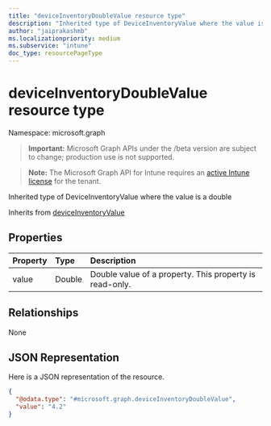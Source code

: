 ```yaml
---
title: "deviceInventoryDoubleValue resource type"
description: "Inherited type of DeviceInventoryValue where the value is a double"
author: "jaiprakashmb"
ms.localizationpriority: medium
ms.subservice: "intune"
doc_type: resourcePageType
---
```


# deviceInventoryDoubleValue resource type

Namespace: microsoft.graph
> **Important:** Microsoft Graph APIs under the /beta version are subject to change; production use is not supported.

> **Note:** The Microsoft Graph API for Intune requires an [active Intune license](https://go.microsoft.com/fwlink/?linkid=839381) for the tenant.


Inherited type of DeviceInventoryValue where the value is a double


Inherits from [deviceInventoryValue](../resources/intune-devices-deviceinventoryvalue.md)

## Properties
|Property|Type|Description|
|:---|:---|:---|
|value|Double|Double value of a property. This property is read-only.|

## Relationships
None

## JSON Representation
Here is a JSON representation of the resource.
<!-- {
  "blockType": "resource",
  "@odata.type": "microsoft.graph.deviceInventoryDoubleValue"
}
-->
``` json
{
  "@odata.type": "#microsoft.graph.deviceInventoryDoubleValue",
  "value": "4.2"
}
```

